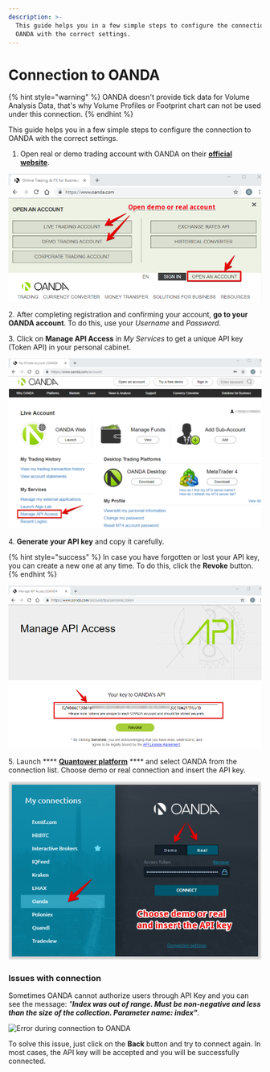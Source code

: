 ```yaml
---
description: >-
  This guide helps you in a few simple steps to configure the connection to
  OANDA with the correct settings.
---
```


# Connection to OANDA

{% hint style="warning" %}
OANDA doesn't provide tick data for Volume Analysis Data, that's why Volume Profiles or Footprint chart can not be used under this connection.
{% endhint %}

This guide helps you in a few simple steps to configure the connection to OANDA with the correct settings.

1. Open real or demo trading account with OANDA on their [**official website**](https://www.oanda.com).

![Open demo or real account with OANDA](../.gitbook/assets/open-an-account-with-oanda.png)

&#x20;   2\. After completing registration and confirming your account, **go to your OANDA account**. To do this, use your _Username_ and _Password_.

&#x20;   3\. Click on **Manage API Access** in _My Services_ to get a unique API key (Token API) in your personal cabinet.

![Get your personal API key](../.gitbook/assets/get-api-key.png)

&#x20;   4\. **Generate your API key** and copy it carefully.&#x20;

{% hint style="success" %}
In case you have forgotten or lost your API key, you can create a new one at any time. To do this, click the **Revoke** button.
{% endhint %}

![Generate and copy your API key](../.gitbook/assets/copy-api-key.png)

&#x20;   5\. Launch **** [**Quantower platform**](https://www.quantower.com) **** and select OANDA from the connection list. Choose demo or real connection and insert the API key.

![Connect to OANDA using your API key](../.gitbook/assets/connection-to-oanda-via-quantower.png)

### Issues with connection

Sometimes OANDA cannot authorize users through API Key and you can see the message: _"**Index was out of range. Must be non-negative and less than the size of the collection. Parameter name: index"**_.&#x20;

![Error during connection to OANDA](../.gitbook/assets/screenshot\_16.png)

To solve this issue, just click on the **Back** button and try to connect again. In most cases, the API key will be accepted and you will be successfully connected.
